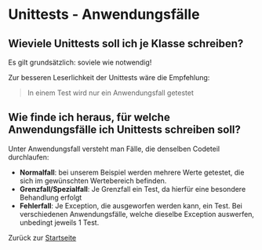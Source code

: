 # Unittests - Anwendungsfälle

## Wieviele Unittests soll ich je Klasse schreiben?

Es gilt grundsätzlich: soviele wie notwendig!

Zur besseren Leserlichkeit der Unittests wäre die Empfehlung:

> In einem Test wird nur ein Anwendungsfall getestet

## Wie finde ich heraus, für welche Anwendungsfälle ich Unittests schreiben soll?

Unter Anwendungsfall versteht man Fälle, die denselben Codeteil durchlaufen:
- **Normalfall**: bei unserem Beispiel werden mehrere Werte getestet, die sich im gewünschten Wertebereich befinden.
- **Grenzfall/Spezialfall**: Je Grenzfall ein Test, da hierfür eine besondere Behandlung erfolgt
- **Fehlerfall**: Je Exception, die ausgeworfen werden kann, ein Test. Bei verschiedenen Anwendungsfälle, welche dieselbe Exception auswerfen, unbedingt jeweils 1 Test.

Zurück zur [Startseite](README.md)